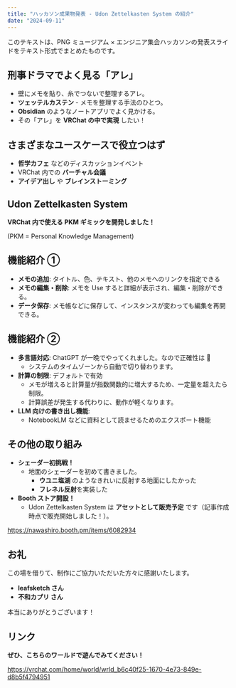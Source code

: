 ```yaml
---
title: "ハッカソン成果物発表 - Udon Zettelkasten System の紹介"
date: "2024-09-11"
---
```


このテキストは、PNG ミュージアム × エンジニア集会ハッカソンの発表スライドをテキスト形式でまとめたものです。

## 刑事ドラマでよく見る「アレ」

- 壁にメモを貼り、糸でつないで整理するアレ。
- **ツェッテルカステン** - メモを整理する手法のひとつ。
- **Obsidian** のようなノートアプリでよく見かける。
- その「アレ」を **VRChat の中で実現** したい！

## さまざまなユースケースで役立つはず

- **哲学カフェ** などのディスカッションイベント
- VRChat 内での **バーチャル会議**
- **アイデア出し** や **ブレインストーミング**

## Udon Zettelkasten System

**VRChat 内で使える PKM ギミックを開発しました！**

(PKM = Personal Knowledge Management)

## 機能紹介 ①

- **メモの追加**: タイトル、色、テキスト、他のメモへのリンクを指定できる
- **メモの編集・削除**: メモを Use すると詳細が表示され、編集・削除ができる。
- **データ保存**: メモ帳などに保存して、インスタンスが変わっても編集を再開できる。

## 機能紹介 ②

- **多言語対応**: ChatGPT が一晩でやってくれました。なので正確性は 🥴
  - システムのタイムゾーンから自動で切り替わります。
- **計算の制限**: デフォルトで有効
  - メモが増えると計算量が指数関数的に増大するため、一定量を超えたら制限。
  - 計算誤差が発生する代わりに、動作が軽くなります。
- **LLM 向けの書き出し機能**:
  - NotebookLM などに資料として読ませるためのエクスポート機能

## その他の取り組み

- **シェーダー初挑戦！**
  - 地面のシェーダーを初めて書きました。
    - **ウユニ塩湖** のようなきれいに反射する地面にしたかった
    - **フレネル反射**を実装した
- **Booth ストア開設！**
  - Udon Zettelkasten System は **アセットとして販売予定** です（記事作成時点で販売開始しました！）。

https://nawashiro.booth.pm/items/6082934

## お礼

この場を借りて、制作にご協力いただいた方々に感謝いたします。

- **leafsketch さん**
- **不和カプリ さん**

本当にありがとうございます！

## リンク

**ぜひ、こちらのワールドで遊んでみてください！**

https://vrchat.com/home/world/wrld_b6c40f25-1670-4e73-849e-d8b5f4794951
